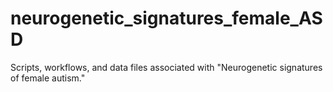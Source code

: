 # neurogenetic_signatures_female_ASD
Scripts, workflows, and data files associated with "Neurogenetic signatures of female autism."
